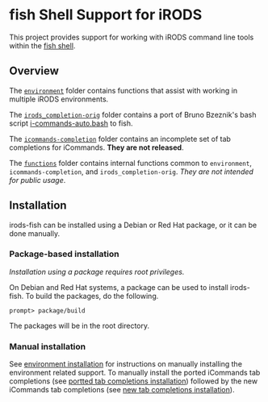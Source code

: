 # fish Shell Support for iRODS

This project provides support for working with iRODS command line tools within the
[fish shell](https://fishshell.com/).


## Overview

The [`environment`](environment/README.md) folder contains functions that assist with working in
multiple iRODS environments.

The [`irods_completion-orig`](irods_completion-org/README.md) folder contains a port of Bruno
Bzeznik's bash script
[i-commands-auto.bash](https://github.com/irods/irods-legacy/blob/master/iRODS/irods_completion.bash)
to fish.

The [`icommands-completion`](icommands-completion/README.md) folder contains an incomplete set of
tab completions for iCommands. __They are not released__.

The [`functions`](functions/README.md) folder contains internal functions common to `environment`,
`icommands-completion`, and `irods_completion-orig`. _They are not intended for public usage_.


## Installation

irods-fish can be installed using a Debian or Red Hat package, or it can be done manually.


### Package-based installation

_Installation using a package requires root privileges._

On Debian and Red Hat systems, a package can be used to install irods-fish. To build the packages,
do the following.

```
prompt> package/build
```

The packages will be in the root directory.


### Manual installation

See [environment installation](environment/README.md#installation) for instructions on manually
installing the environment related support. To manually install the ported iCommands tab
completions (see [portted tab completions installation](irods_completion-orig/README.md#installation)) followed by
the new iCommands tab completions (see
[new tab completions installation](icommands-completion/README.md#installation)).

